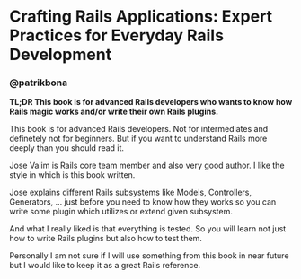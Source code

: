 # Crafting Rails Applications: Expert Practices for Everyday Rails Development

### @patrikbona

**TL;DR This book is for advanced Rails developers who wants to know how Rails
magic works and/or write their own Rails plugins.**

This book is for advanced Rails developers. Not for intermediates and definetely
not for beginners. But if you want to understand Rails more deeply than you
should read it.

Jose Valim is Rails core team member and also very good author. I like the style
in which is this book written.

Jose explains different Rails subsystems like Models, Controllers, Generators,
...  just before you need to know how they works so you can write some plugin
which utilizes or extend given subsystem.

And what I really liked is that everything is tested. So you will learn not just
how to write Rails plugins but also how to test them.

Personally I am not sure if I will use something from this book in near future
but I would like to keep it as a great Rails reference.
